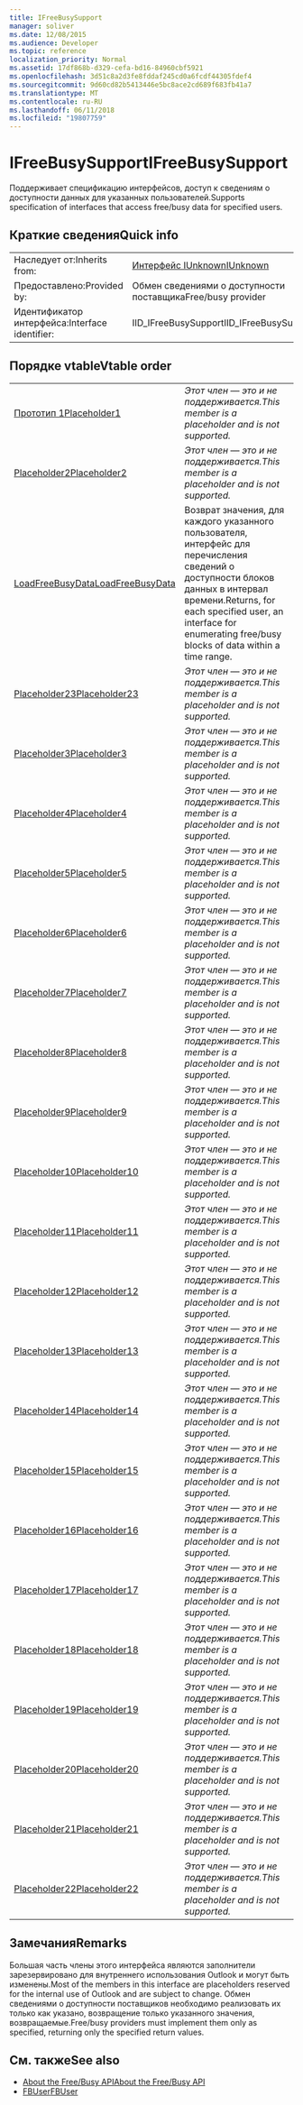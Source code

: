```yaml
---
title: IFreeBusySupport
manager: soliver
ms.date: 12/08/2015
ms.audience: Developer
ms.topic: reference
localization_priority: Normal
ms.assetid: 17df868b-d329-cefa-bd16-84960cbf5921
ms.openlocfilehash: 3d51c8a2d3fe8fddaf245cd0a6fcdf44305fdef4
ms.sourcegitcommit: 9d60cd82b5413446e5bc8ace2cd689f683fb41a7
ms.translationtype: MT
ms.contentlocale: ru-RU
ms.lasthandoff: 06/11/2018
ms.locfileid: "19807759"
---
```

# <a name="ifreebusysupport"></a><span data-ttu-id="0a493-102">IFreeBusySupport</span><span class="sxs-lookup"><span data-stu-id="0a493-102">IFreeBusySupport</span></span>

<span data-ttu-id="0a493-103">Поддерживает спецификацию интерфейсов, доступ к сведениям о доступности данных для указанных пользователей.</span><span class="sxs-lookup"><span data-stu-id="0a493-103">Supports specification of interfaces that access free/busy data for specified users.</span></span> 
  
## <a name="quick-info"></a><span data-ttu-id="0a493-104">Краткие сведения</span><span class="sxs-lookup"><span data-stu-id="0a493-104">Quick info</span></span>

|||
|:-----|:-----|
|<span data-ttu-id="0a493-105">Наследует от:</span><span class="sxs-lookup"><span data-stu-id="0a493-105">Inherits from:</span></span>  <br/> |[<span data-ttu-id="0a493-106">Интерфейс IUnknown</span><span class="sxs-lookup"><span data-stu-id="0a493-106">IUnknown</span></span>](http://msdn.microsoft.com/library/33f1d79a-33fc-4ce5-a372-e08bda378332%28Office.15%29.aspx) <br/> |
|<span data-ttu-id="0a493-107">Предоставлено:</span><span class="sxs-lookup"><span data-stu-id="0a493-107">Provided by:</span></span>  <br/> |<span data-ttu-id="0a493-108">Обмен сведениями о доступности поставщика</span><span class="sxs-lookup"><span data-stu-id="0a493-108">Free/busy provider</span></span>  <br/> |
|<span data-ttu-id="0a493-109">Идентификатор интерфейса:</span><span class="sxs-lookup"><span data-stu-id="0a493-109">Interface identifier:</span></span>  <br/> |<span data-ttu-id="0a493-110">IID_IFreeBusySupport</span><span class="sxs-lookup"><span data-stu-id="0a493-110">IID_IFreeBusySupport</span></span>  <br/> |
   
## <a name="vtable-order"></a><span data-ttu-id="0a493-111">Порядке vtable</span><span class="sxs-lookup"><span data-stu-id="0a493-111">Vtable order</span></span>

|||
|:-----|:-----|
|[<span data-ttu-id="0a493-112">Прототип 1</span><span class="sxs-lookup"><span data-stu-id="0a493-112">Placeholder1</span></span>](ifreebusysupport-placeholder1.md) <br/> | <span data-ttu-id="0a493-113">*Этот член — это и не поддерживается.*</span><span class="sxs-lookup"><span data-stu-id="0a493-113">*This member is a placeholder and is not supported.*</span></span>  <br/> |
|[<span data-ttu-id="0a493-114">Placeholder2</span><span class="sxs-lookup"><span data-stu-id="0a493-114">Placeholder2</span></span>](ifreebusysupport-placeholder2.md) <br/> | <span data-ttu-id="0a493-115">*Этот член — это и не поддерживается.*</span><span class="sxs-lookup"><span data-stu-id="0a493-115">*This member is a placeholder and is not supported.*</span></span>  <br/> |
|[<span data-ttu-id="0a493-116">LoadFreeBusyData</span><span class="sxs-lookup"><span data-stu-id="0a493-116">LoadFreeBusyData</span></span>](ifreebusysupport-loadfreebusydata.md) <br/> |<span data-ttu-id="0a493-117">Возврат значения, для каждого указанного пользователя, интерфейс для перечисления сведений о доступности блоков данных в интервал времени.</span><span class="sxs-lookup"><span data-stu-id="0a493-117">Returns, for each specified user, an interface for enumerating free/busy blocks of data within a time range.</span></span>  <br/> |
|[<span data-ttu-id="0a493-118">Placeholder23</span><span class="sxs-lookup"><span data-stu-id="0a493-118">Placeholder23</span></span>](ifreebusysupport-placeholder23.md) <br/> | <span data-ttu-id="0a493-119">*Этот член — это и не поддерживается.*</span><span class="sxs-lookup"><span data-stu-id="0a493-119">*This member is a placeholder and is not supported.*</span></span>  <br/> |
|[<span data-ttu-id="0a493-120">Placeholder3</span><span class="sxs-lookup"><span data-stu-id="0a493-120">Placeholder3</span></span>](ifreebusysupport-placeholder3.md) <br/> | <span data-ttu-id="0a493-121">*Этот член — это и не поддерживается.*</span><span class="sxs-lookup"><span data-stu-id="0a493-121">*This member is a placeholder and is not supported.*</span></span>  <br/> |
|[<span data-ttu-id="0a493-122">Placeholder4</span><span class="sxs-lookup"><span data-stu-id="0a493-122">Placeholder4</span></span>](ifreebusysupport-placeholder4.md) <br/> | <span data-ttu-id="0a493-123">*Этот член — это и не поддерживается.*</span><span class="sxs-lookup"><span data-stu-id="0a493-123">*This member is a placeholder and is not supported.*</span></span>  <br/> |
|[<span data-ttu-id="0a493-124">Placeholder5</span><span class="sxs-lookup"><span data-stu-id="0a493-124">Placeholder5</span></span>](ifreebusysupport-placeholder5.md) <br/> | <span data-ttu-id="0a493-125">*Этот член — это и не поддерживается.*</span><span class="sxs-lookup"><span data-stu-id="0a493-125">*This member is a placeholder and is not supported.*</span></span>  <br/> |
|[<span data-ttu-id="0a493-126">Placeholder6</span><span class="sxs-lookup"><span data-stu-id="0a493-126">Placeholder6</span></span>](ifreebusysupport-placeholder6.md) <br/> | <span data-ttu-id="0a493-127">*Этот член — это и не поддерживается.*</span><span class="sxs-lookup"><span data-stu-id="0a493-127">*This member is a placeholder and is not supported.*</span></span>  <br/> |
|[<span data-ttu-id="0a493-128">Placeholder7</span><span class="sxs-lookup"><span data-stu-id="0a493-128">Placeholder7</span></span>](ifreebusysupport-placeholder7.md) <br/> | <span data-ttu-id="0a493-129">*Этот член — это и не поддерживается.*</span><span class="sxs-lookup"><span data-stu-id="0a493-129">*This member is a placeholder and is not supported.*</span></span>  <br/> |
|[<span data-ttu-id="0a493-130">Placeholder8</span><span class="sxs-lookup"><span data-stu-id="0a493-130">Placeholder8</span></span>](ifreebusysupport-placeholder8.md) <br/> | <span data-ttu-id="0a493-131">*Этот член — это и не поддерживается.*</span><span class="sxs-lookup"><span data-stu-id="0a493-131">*This member is a placeholder and is not supported.*</span></span>  <br/> |
|[<span data-ttu-id="0a493-132">Placeholder9</span><span class="sxs-lookup"><span data-stu-id="0a493-132">Placeholder9</span></span>](ifreebusysupport-placeholder9.md) <br/> | <span data-ttu-id="0a493-133">*Этот член — это и не поддерживается.*</span><span class="sxs-lookup"><span data-stu-id="0a493-133">*This member is a placeholder and is not supported.*</span></span>  <br/> |
|[<span data-ttu-id="0a493-134">Placeholder10</span><span class="sxs-lookup"><span data-stu-id="0a493-134">Placeholder10</span></span>](ifreebusysupport-placeholder10.md) <br/> | <span data-ttu-id="0a493-135">*Этот член — это и не поддерживается.*</span><span class="sxs-lookup"><span data-stu-id="0a493-135">*This member is a placeholder and is not supported.*</span></span>  <br/> |
|[<span data-ttu-id="0a493-136">Placeholder11</span><span class="sxs-lookup"><span data-stu-id="0a493-136">Placeholder11</span></span>](ifreebusysupport-placeholder11.md) <br/> | <span data-ttu-id="0a493-137">*Этот член — это и не поддерживается.*</span><span class="sxs-lookup"><span data-stu-id="0a493-137">*This member is a placeholder and is not supported.*</span></span>  <br/> |
|[<span data-ttu-id="0a493-138">Placeholder12</span><span class="sxs-lookup"><span data-stu-id="0a493-138">Placeholder12</span></span>](ifreebusysupport-placeholder12.md) <br/> | <span data-ttu-id="0a493-139">*Этот член — это и не поддерживается.*</span><span class="sxs-lookup"><span data-stu-id="0a493-139">*This member is a placeholder and is not supported.*</span></span>  <br/> |
|[<span data-ttu-id="0a493-140">Placeholder13</span><span class="sxs-lookup"><span data-stu-id="0a493-140">Placeholder13</span></span>](ifreebusysupport-placeholder13.md) <br/> | <span data-ttu-id="0a493-141">*Этот член — это и не поддерживается.*</span><span class="sxs-lookup"><span data-stu-id="0a493-141">*This member is a placeholder and is not supported.*</span></span>  <br/> |
|[<span data-ttu-id="0a493-142">Placeholder14</span><span class="sxs-lookup"><span data-stu-id="0a493-142">Placeholder14</span></span>](ifreebusysupport-placeholder14.md) <br/> | <span data-ttu-id="0a493-143">*Этот член — это и не поддерживается.*</span><span class="sxs-lookup"><span data-stu-id="0a493-143">*This member is a placeholder and is not supported.*</span></span>  <br/> |
|[<span data-ttu-id="0a493-144">Placeholder15</span><span class="sxs-lookup"><span data-stu-id="0a493-144">Placeholder15</span></span>](ifreebusysupport-placeholder15.md) <br/> | <span data-ttu-id="0a493-145">*Этот член — это и не поддерживается.*</span><span class="sxs-lookup"><span data-stu-id="0a493-145">*This member is a placeholder and is not supported.*</span></span>  <br/> |
|[<span data-ttu-id="0a493-146">Placeholder16</span><span class="sxs-lookup"><span data-stu-id="0a493-146">Placeholder16</span></span>](ifreebusysupport-placeholder16.md) <br/> | <span data-ttu-id="0a493-147">*Этот член — это и не поддерживается.*</span><span class="sxs-lookup"><span data-stu-id="0a493-147">*This member is a placeholder and is not supported.*</span></span>  <br/> |
|[<span data-ttu-id="0a493-148">Placeholder17</span><span class="sxs-lookup"><span data-stu-id="0a493-148">Placeholder17</span></span>](ifreebusysupport-placeholder17.md) <br/> | <span data-ttu-id="0a493-149">*Этот член — это и не поддерживается.*</span><span class="sxs-lookup"><span data-stu-id="0a493-149">*This member is a placeholder and is not supported.*</span></span>  <br/> |
|[<span data-ttu-id="0a493-150">Placeholder18</span><span class="sxs-lookup"><span data-stu-id="0a493-150">Placeholder18</span></span>](ifreebusysupport-placeholder18.md) <br/> | <span data-ttu-id="0a493-151">*Этот член — это и не поддерживается.*</span><span class="sxs-lookup"><span data-stu-id="0a493-151">*This member is a placeholder and is not supported.*</span></span>  <br/> |
|[<span data-ttu-id="0a493-152">Placeholder19</span><span class="sxs-lookup"><span data-stu-id="0a493-152">Placeholder19</span></span>](ifreebusysupport-placeholder19.md) <br/> | <span data-ttu-id="0a493-153">*Этот член — это и не поддерживается.*</span><span class="sxs-lookup"><span data-stu-id="0a493-153">*This member is a placeholder and is not supported.*</span></span>  <br/> |
|[<span data-ttu-id="0a493-154">Placeholder20</span><span class="sxs-lookup"><span data-stu-id="0a493-154">Placeholder20</span></span>](ifreebusysupport-placeholder20.md) <br/> | <span data-ttu-id="0a493-155">*Этот член — это и не поддерживается.*</span><span class="sxs-lookup"><span data-stu-id="0a493-155">*This member is a placeholder and is not supported.*</span></span>  <br/> |
|[<span data-ttu-id="0a493-156">Placeholder21</span><span class="sxs-lookup"><span data-stu-id="0a493-156">Placeholder21</span></span>](ifreebusysupport-placeholder21.md) <br/> | <span data-ttu-id="0a493-157">*Этот член — это и не поддерживается.*</span><span class="sxs-lookup"><span data-stu-id="0a493-157">*This member is a placeholder and is not supported.*</span></span>  <br/> |
|[<span data-ttu-id="0a493-158">Placeholder22</span><span class="sxs-lookup"><span data-stu-id="0a493-158">Placeholder22</span></span>](ifreebusysupport-placeholder22.md) <br/> | <span data-ttu-id="0a493-159">*Этот член — это и не поддерживается.*</span><span class="sxs-lookup"><span data-stu-id="0a493-159">*This member is a placeholder and is not supported.*</span></span>  <br/> |
   
## <a name="remarks"></a><span data-ttu-id="0a493-160">Замечания</span><span class="sxs-lookup"><span data-stu-id="0a493-160">Remarks</span></span>

<span data-ttu-id="0a493-161">Большая часть члены этого интерфейса являются заполнители зарезервировано для внутреннего использования Outlook и могут быть изменены.</span><span class="sxs-lookup"><span data-stu-id="0a493-161">Most of the members in this interface are placeholders reserved for the internal use of Outlook and are subject to change.</span></span> <span data-ttu-id="0a493-162">Обмен сведениями о доступности поставщиков необходимо реализовать их только как указано, возвращение только указанного значения, возвращаемые.</span><span class="sxs-lookup"><span data-stu-id="0a493-162">Free/busy providers must implement them only as specified, returning only the specified return values.</span></span>
  
## <a name="see-also"></a><span data-ttu-id="0a493-163">См. также</span><span class="sxs-lookup"><span data-stu-id="0a493-163">See also</span></span>

- [<span data-ttu-id="0a493-164">About the Free/Busy API</span><span class="sxs-lookup"><span data-stu-id="0a493-164">About the Free/Busy API</span></span>](about-the-free-busy-api.md)
- [<span data-ttu-id="0a493-165">FBUser</span><span class="sxs-lookup"><span data-stu-id="0a493-165">FBUser</span></span>](fbuser.md)

